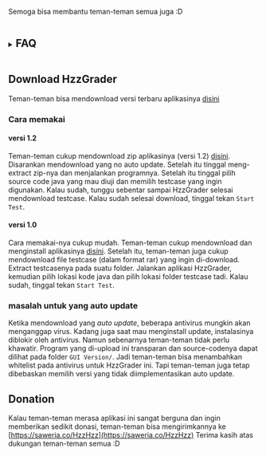 Semoga bisa membantu teman-teman semua juga :D


<details> <summary><h2 style="display: inline-block;">FAQ</h2></summary>


- IOException

  Teman-teman coba periksa kembali apakah ada `final` pada variabel IO (seperti `in` atau `out` misalnya). Jika ada, teman-teman bisa menghapus keyword final pada variabel tersebut.

- Stuck di "parsing and wrapping your copied ..."

  Biasanya ini karena HzzGrader tidak bisa membaca/menulis ke folder `HzzGrader/bin/`. Merestart laptop atau kill process `java.exe` dan `javaw.exe` biasanya menjadi solusi umum. Pastikan juga tidak ada dua/lebih window HzzGrader yang terbuka secara bersamaan.

- Membuka file log.txt

  File log.txt dapat dibuka dengan cara klik kanan pada tulisan/logo HzzGrader (di pojok kiri atas)
  
-  Output program pada HzzGrader hasilnya berbeda dari VSCode/Intellij

  Jika hal ini terjadi, coba inisiasikan semua static variable pada awal-awal fungsi main(). Misal jika kita punya:  `public static int my_variable;`, maka tambahkan: 

  ```java
  public static void main(String[] args) {
  	my_variable = 0;
  	// kode anda
  }
  ```
  

</details>





## Download HzzGrader

Teman-teman bisa mendownload versi terbaru aplikasinya [disini](https://github.com/Hzzkygcs/SDA/releases)

### Cara memakai

#### versi 1.2

Teman-teman cukup mendownload zip aplikasinya (versi 1.2) [disini](https://github.com/Hzzkygcs/SDA/releases). Disarankan mendownload yang no auto update. Setelah itu tinggal meng-extract zip-nya dan menjalankan programnya. Setelah itu tinggal pilih source code java yang mau diuji dan memilih testcase yang ingin digunakan. Kalau sudah, tunggu sebentar sampai HzzGrader selesai mendownload testcase. Kalau sudah selesai download, tinggal tekan `Start Test`.

#### versi 1.0

Cara memakai-nya cukup mudah. Teman-teman cukup mendownload dan menginstall aplikasinya [disini](https://github.com/Hzzkygcs/SDA/releases). Setelah itu, teman-teman juga cukup mendownload file testcase (dalam format rar) yang ingin di-download. Extract testcasenya pada suatu folder. Jalankan aplikasi HzzGrader, kemudian pilih lokasi kode java dan pilih lokasi folder testcase tadi. Kalau sudah, tinggal tekan `Start Test`.

### masalah untuk yang auto update

Ketika mendownload yang *auto update*, beberapa antivirus mungkin akan menganggap virus. Kadang juga saat mau menginstall update, instalasinya diblokir oleh antivirus. Namun sebenarnya teman-teman tidak perlu khawatir. Program yang di-upload ini transparan dan source-codenya dapat dilihat pada folder `GUI Version/`. Jadi teman-teman bisa menambahkan whitelist pada antivirus untuk HzzGrader ini. Tapi teman-teman juga tetap dibebaskan memilih versi yang tidak diimplementasikan auto update.



## Donation

Kalau teman-teman merasa aplikasi ini sangat berguna dan ingin memberikan sedikit donasi, teman-teman bisa mengirimkannya ke [https://saweria.co/HzzHzz](https://saweria.co/HzzHzz) 
Terima kasih atas dukungan teman-teman semua :D